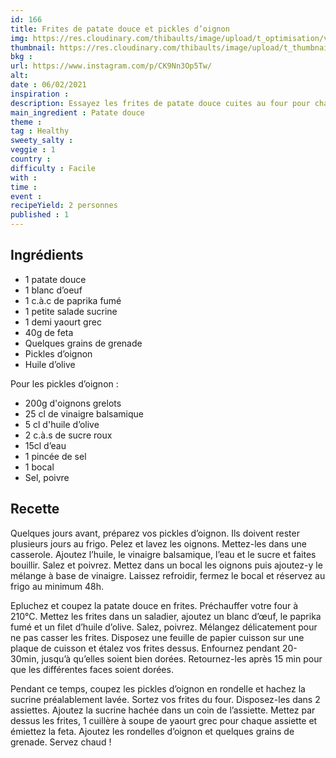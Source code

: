 ```yaml
---
id: 166
title: Frites de patate douce et pickles d’oignon
img: https://res.cloudinary.com/thibaults/image/upload/t_optimisation/v1612635623/Recipes/20210206_frites_patate_douce.jpg
thumbnail: https://res.cloudinary.com/thibaults/image/upload/t_thumbnail_josie/v1612635623/Recipes/20210206_frites_patate_douce.jpg
bkg : 
url: https://www.instagram.com/p/CK9Nn3Op5Tw/
alt: 
date : 06/02/2021
inspiration : 
description: Essayez les frites de patate douce cuites au four pour changer. Vous aurez des frites ultra moelleuses.
main_ingredient : Patate douce
theme : 
tag : Healthy
sweety_salty : 
veggie : 1
country :
difficulty : Facile
with : 
time : 
event :
recipeYield: 2 personnes
published : 1
---
```


## Ingrédients
 - 1 patate douce
 - 1 blanc d’oeuf
 - 1 c.à.c de paprika fumé
 - 1 petite salade sucrine
 - 1 demi yaourt grec
 - 40g de feta
 - Quelques grains de grenade
 - Pickles d’oignon
 - Huile d’olive

Pour les pickles d’oignon :
 - 200g d'oignons grelots
 - 25 cl de vinaigre balsamique
 - 5 cl d'huile d’olive 
 - 2 c.à.s de sucre roux
 - 15cl d’eau
 - 1 pincée de sel
 - 1 bocal
 - Sel, poivre

## Recette
Quelques jours avant, préparez vos pickles d’oignon. Ils doivent rester plusieurs jours au frigo. Pelez et lavez les oignons. Mettez-les dans une casserole. Ajoutez l’huile, le vinaigre balsamique, l’eau et le sucre et faites bouillir. Salez et poivrez. Mettez dans un bocal les oignons puis ajoutez-y le mélange à base de vinaigre. Laissez refroidir, fermez le bocal et réservez au frigo au minimum 48h.

Epluchez et coupez la patate douce en frites. Préchauffer votre four à 210°C. Mettez les frites dans un saladier, ajoutez un blanc d’œuf, le paprika fumé et un filet d’huile d’olive. Salez, poivrez. Mélangez délicatement pour ne pas casser les frites. Disposez une feuille de papier cuisson sur une plaque de cuisson et étalez vos frites dessus. Enfournez pendant 20-30min, jusqu’à qu’elles soient bien dorées. Retournez-les après 15 min pour que les différentes faces soient dorées.

Pendant ce temps, coupez les pickles d’oignon en rondelle et hachez la sucrine préalablement lavée. Sortez vos frites du four. Disposez-les dans 2 assiettes. Ajoutez la sucrine hachée dans un coin de l’assiette. Mettez par dessus les frites, 1 cuillère à soupe de yaourt grec pour chaque assiette et émiettez la feta. Ajoutez les rondelles d’oignon et quelques grains de grenade. Servez chaud !